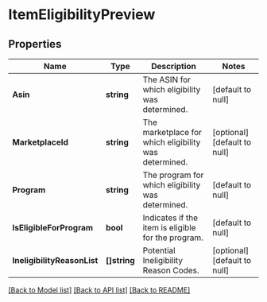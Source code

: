 # ItemEligibilityPreview

## Properties
Name | Type | Description | Notes
------------ | ------------- | ------------- | -------------
**Asin** | **string** | The ASIN for which eligibility was determined. | [default to null]
**MarketplaceId** | **string** | The marketplace for which eligibility was determined. | [optional] [default to null]
**Program** | **string** | The program for which eligibility was determined. | [default to null]
**IsEligibleForProgram** | **bool** | Indicates if the item is eligible for the program. | [default to null]
**IneligibilityReasonList** | **[]string** | Potential Ineligibility Reason Codes. | [optional] [default to null]

[[Back to Model list]](../README.md#documentation-for-models) [[Back to API list]](../README.md#documentation-for-api-endpoints) [[Back to README]](../README.md)

